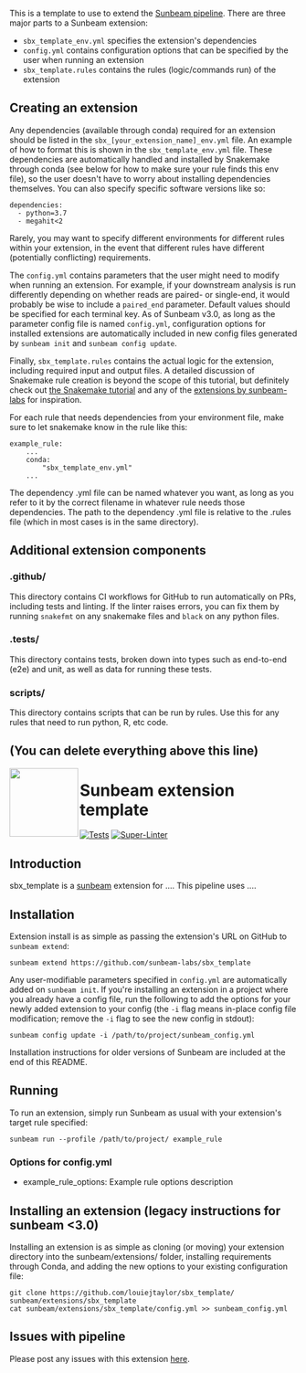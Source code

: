This is a template to use to extend the [Sunbeam pipeline](https://github.com/sunbeam-labs/sunbeam). There are three major parts to a Sunbeam extension: 

 - `sbx_template_env.yml` specifies the extension's dependencies
 - `config.yml` contains configuration options that can be specified by the user when running an extension
 - `sbx_template.rules` contains the rules (logic/commands run) of the extension
 
## Creating an extension

Any dependencies (available through conda) required for an extension should be listed in the `sbx_[your_extension_name]_env.yml` file. An example of how to format this is shown in the `sbx_template_env.yml` file. These dependencies are automatically handled and installed by Snakemake through conda (see below for how to make sure your rule finds this env file), so the user doesn't have to worry about installing dependencies themselves. You can also specify specific software versions like so:

    dependencies:
      - python=3.7
      - megahit<2

Rarely, you may want to specify different environments for different rules within your extension, in the event that different rules have different (potentially conflicting) requirements.

The `config.yml` contains parameters that the user might need to modify when running an extension. For example, if your downstream analysis is run differently depending on whether reads are paired- or single-end, it would probably be wise to include a `paired_end` parameter. Default values should be specified for each terminal key. As of Sunbeam v3.0, as long as the parameter config file is named `config.yml`, configuration options for installed extensions are automatically included in new config files generated by `sunbeam init` and `sunbeam config update`.

Finally, `sbx_template.rules` contains the actual logic for the extension, including required input and output files. A detailed discussion of Snakemake rule creation is beyond the scope of this tutorial, but definitely check out [the Snakemake tutorial](http://snakemake.readthedocs.io/en/stable/tutorial/basics.html) and any of the [extensions by sunbeam-labs](https://github.com/sunbeam-labs) for inspiration.

For each rule that needs dependencies from your environment file, make sure to let snakemake know in the rule like this:

    example_rule:
        ...
        conda:
            "sbx_template_env.yml"
        ...

The dependency .yml file can be named whatever you want, as long as you refer to it by the correct filename in whatever rule needs those dependencies. The path to the dependency .yml file is relative to the .rules file (which in most cases is in the same directory).

## Additional extension components

### .github/

This directory contains CI workflows for GitHub to run automatically on PRs, including tests and linting. If the linter raises errors, you can fix them by running `snakefmt` on any snakemake files and `black` on any python files.

### .tests/

This directory contains tests, broken down into types such as end-to-end (e2e) and unit, as well as data for running these tests.

### scripts/

This directory contains scripts that can be run by rules. Use this for any rules that need to run python, R, etc code.

(You can delete everything above this line)
-----------------------------------------------------------------

<img src="https://github.com/sunbeam-labs/sunbeam/blob/stable/docs/images/sunbeam_logo.gif" width=120, height=120 align="left" />

# Sunbeam extension template

<!-- Badges start -->
[![Tests](https://github.com/sunbeam-labs/sbx_template/actions/workflows/tests.yml/badge.svg)](https://github.com/sunbeam-labs/sbx_template/actions/workflows/tests.yml)
[![Super-Linter](https://github.com/sunbeam-labs/sbx_template/actions/workflows/linters.yml/badge.svg)](https://github.com/sunbeam-labs/sbx_template/actions/workflows/linters.yml)
<!-- Badges end -->

## Introduction

sbx_template is a [sunbeam](https://github.com/sunbeam-labs/sunbeam) extension for .... This pipeline uses ....

## Installation

Extension install is as simple as passing the extension's URL on GitHub to `sunbeam extend`:

    sunbeam extend https://github.com/sunbeam-labs/sbx_template

Any user-modifiable parameters specified in `config.yml` are automatically added on `sunbeam init`. If you're installing an extension in a project where you already have a config file, run the following to add the options for your newly added extension to your config (the `-i` flag means in-place config file modification; remove the `-i` flag to see the new config in stdout):

    sunbeam config update -i /path/to/project/sunbeam_config.yml

Installation instructions for older versions of Sunbeam are included at the end of this README.

## Running

To run an extension, simply run Sunbeam as usual with your extension's target rule specified:

    sunbeam run --profile /path/to/project/ example_rule

### Options for config.yml

  - example_rule_options: Example rule options description
    
## Installing an extension (legacy instructions for sunbeam <3.0)

Installing an extension is as simple as cloning (or moving) your extension directory into the sunbeam/extensions/ folder, installing requirements through Conda, and adding the new options to your existing configuration file: 

    git clone https://github.com/louiejtaylor/sbx_template/ sunbeam/extensions/sbx_template
    cat sunbeam/extensions/sbx_template/config.yml >> sunbeam_config.yml

## Issues with pipeline

Please post any issues with this extension [here](https://github.com/sunbeam-labs/sbx_template/issues).
